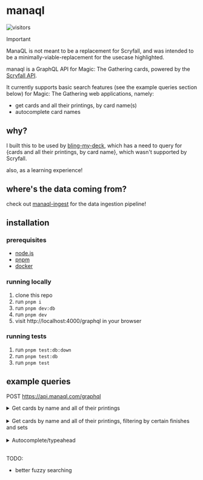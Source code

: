 # manaql

![visitors](https://img.shields.io/endpoint?url=https://vu-mi.com/api/v1/views?id=jcserv/manaql)

> [!IMPORTANT]
>
> ManaQL is not meant to be a replacement for Scryfall, and was intended to be a minimally-viable-replacement for the usecase highlighted.

manaql is a GraphQL API for Magic: The Gathering cards, powered by the [Scryfall API](https://scryfall.com/docs/api/bulk-data).

It currently supports basic search features (see the example queries section below) for Magic: The Gathering web applications, namely:

- get cards and all their printings, by card name(s)
- autocomplete card names

## why?

I built this to be used by [bling-my-deck](https://github.com/jcserv/bling-my-deck), which has a need to query for
{cards and all their printings, by card name}, which wasn't supported by Scryfall.

also, as a learning experience!

## where's the data coming from?

check out [manaql-ingest](https://github.com/jcserv/manaql-ingest) for the data ingestion pipeline!

## installation

### prerequisites

- [node.js](https://nodejs.org/en)
- [pnpm](https://pnpm.io/installation)
- [docker](https://docs.docker.com/get-started/get-docker/)

### running locally

1. clone this repo
2. run `pnpm i`
3. run `pnpm dev:db`
4. run `pnpm dev`
5. visit http://localhost:4000/graphql in your browser

### running tests

1. run `pnpm test:db:down`
2. run `pnpm test:db`
3. run `pnpm test`

## example queries

POST https://api.manaql.com/graphql

<details>
  <summary>Get cards by name and all of their printings</summary>
  
  ### Request
  ```graphql
  query Cards($filter: CardFilter!, $first: Int) {
    cards(filter: $filter, first: $first) {
      edges {
        node {
          cardId
          name
          mainType
          printings {
            edges {
              node {
                id
                set
                imageUri
              }
            }
          }
        }
      }
    }
  }
  ```

### Variables

```json
{
  "filter": {
    "fields": ["name"],
    "operator": "eq",
    "query": [
      "Animate Dead",
      "Arachnogenesis",
      "Assassin's Trophy",
      "Azusa, Lost but Seeking",
      "Bala Ged Recovery",
      "Baba Lysaga, Night Witch"
    ]
  },
  "first": 10
}
```

</details>

<br />

<details>
  <summary>Get cards by name and all of their printings, filtering by certain finishes and sets</summary>
  
  ### Request
  ```graphql
  query ExcludeCertainFinishesAndSets($filter: CardFilter!, $first: Int, $filters: [PrintingFilter!]) {
    cards(filter: $filter, first: $first) {
      edges {
        node {
          cardId
          name
          mainType
          printings(filters: $filters) {
            edges {
              node {
                id
                set
                imageUri
                finishes
                set
              }
            }
          }
        }
      }
    }
  }
  ```

### Variables

```json
{
  "filter": {
    "fields": ["name"],
    "operator": "eq",
    "query": [
      "Animate Dead",
      "Arachnogenesis",
      "Assassin's Trophy",
      "Azusa, Lost but Seeking",
      "Bala Ged Recovery",
      "Baba Lysaga, Night Witch"
    ]
  },
  "first": 10,
  "filters": [
    {
      "fields": "set",
      "operator": "ne",
      "query": [
        "sld"
      ]
    },
    {
      "fields": "finishes",
      "operator": "co",
      "query": ["nonfoil", "foil"] // if you want to exclude a finish, just don't include it in the query
    }
  ]
}
```

</details>

<br />

<details>
  <summary>Autocomplete/typeahead</summary>

### Request

```graphql
query Autocomplete($filter: CardFilter!, $first: Int) {
  cards(filter: $filter, first: $first) {
    edges {
      node {
        cardId
        name
      }
    }
  }
}
```

### Variables

```json
{
  "filter": {
    "fields": ["name"],
    "query": ["Baba Ly"],
    "operator": "sw"
  },
  "first": 10
}
```

### Response

```json
{
  "data": {
    "cards": {
      "edges": [
        {
          "node": {
            "cardId": "10561",
            "name": "Baba Lysaga, Night Witch"
          }
        }
      ]
    }
  }
}
```

</details>

<br />

TODO:

- better fuzzy searching

